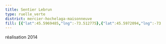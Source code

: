 ```yaml
---
title: Sentier Lebrun
type: ruelle_verte
district: mercier-hochelaga-maisonneuve
fill: [{"lat":45.5969485,"lng":-73.512775},{"lat":45.5972094,"lng":-73.5126007}]
---
```


réalisation 2014